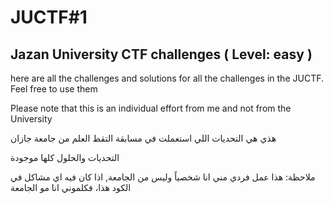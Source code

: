 # JUCTF#1 
## Jazan University CTF challenges ( Level: easy )
here are all the challenges and solutions for all the challenges in the JUCTF. Feel free to use them

Please note that this is an individual effort from me and not from the University



هذي هي التحديات اللي استعملت في مسابقة التقط العلم من جامعة جازان

التحديات والحلول كلها موجودة

ملاحظة: هذا عمل فردي مني انا شخصياً وليس من الجامعة, اذا كان فيه اي مشاكل في الكود هذا، فكلموني انا مو الجامعة

